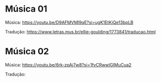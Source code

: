 <!-- Lista de Musicas Trabalhadas: -->

# Música 01

Música:
https://youtu.be/D9AFMVMl9qE?si=ugK1EtKiQe13bpLB

Tradução:
https://www.letras.mus.br/ellie-goulding/1773841/traducao.html

# Música 02

Música:
https://youtu.be/6rk-zpAj7w8?si=1fvCRwwIGIMuCua2

Tradução:

